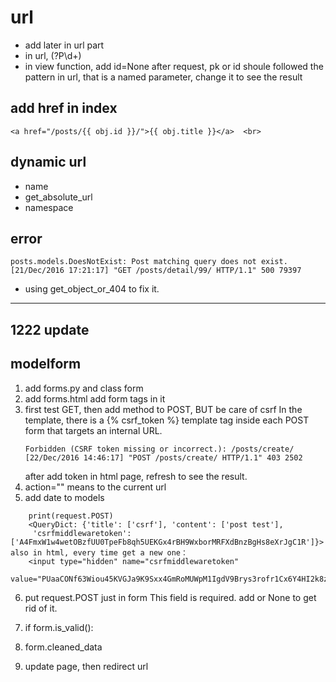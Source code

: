 # url

- add <id> later in url part
- in url, (?P<id>\d+)
- in view function, add id=None after request, pk or id shoule followed the pattern in url,
that is a named parameter, change it to see the result 


## add href in index

    <a href="/posts/{{ obj.id }}/">{{ obj.title }}</a>  <br>

##  dynamic url

- name 
- get_absolute_url
- namespace

## error

```
posts.models.DoesNotExist: Post matching query does not exist.
[21/Dec/2016 17:21:17] "GET /posts/detail/99/ HTTP/1.1" 500 79397
```
- using get_object_or_404 to fix it.



---
## 1222 update

## modelform

1. add forms.py and class form 
2. add forms.html add form tags in it
3. first test GET, then add method to POST, BUT be care of csrf
    In the template, there is a {% csrf_token %} template tag
     inside each POST form that targets an internal URL.
     ```
     Forbidden (CSRF token missing or incorrect.): /posts/create/
    [22/Dec/2016 14:46:17] "POST /posts/create/ HTTP/1.1" 403 2502
     ```
     after add token in html page, refresh to see the result.
4. action="" means to the current url
5. add date to models
```
    print(request.POST)
    <QueryDict: {'title': ['csrf'], 'content': ['post test'],
     'csrfmiddlewaretoken': ['A4FmxW1w4wetOBzfUU0TpeFb8qh5UEKGx4rBH9WxborMRFXdBnzBgHs8eXrJgC1R']}>
also in html, every time get a new one：
    <input type="hidden" name="csrfmiddlewaretoken"
     value="PUaaCONf63Wiou45KVGJa9K9Sxx4GmRoMUWpM1IgdV9Brys3rofr1Cx6Y4HI2k8z">
```
6. put request.POST just in form 
    This field is required.
    add or None to get rid of it.

7. if form.is_valid():

8. form.cleaned_data

9. update page, then redirect url
